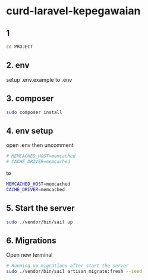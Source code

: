# curd-laravel-kepegawaian

## 1
```sh
cd PROJECT
```
## 2. env
setup .env.example to .env
## 3. composer
```sh
sudo composer install
```
## 4. env setup
open .env then uncomment
```sh
# MEMCACHED_HOST=memcached
# CACHE_DRIVER=memcached
```
to
```sh
MEMCACHED_HOST=memcached
CACHE_DRIVER=memcached
```

## 5. Start the server
```sh
sudo ./vendor/bin/sail up
```

## 6. Migrations
Open new terminal
```sh
# Running up migrations after start the server
sudo ./vendor/bin/sail artisan migrate:fresh --seed
```
